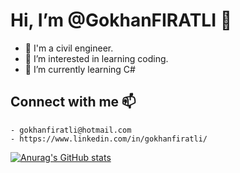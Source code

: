 # Hi, I’m @GokhanFIRATLI 👋
- 🦺 I'm a civil engineer.
- 👀 I’m interested in learning coding.
- 🌱 I’m currently learning C#

## Connect with me 📫
    - gokhanfiratli@hotmail.com
    - https://www.linkedin.com/in/gokhanfiratli/

<!---
GokhanFIRATLI/GokhanFIRATLI is a ✨ special ✨ repository because its `README.md` (this file) appears on your GitHub profile.
You can click the Preview link to take a look at your changes.
--->

[![Anurag's GitHub stats](https://github-readme-stats.vercel.app/api?username=GokhanFIRATLI&theme=github_dark)](https://github.com/anuraghazra/github-readme-stats)
